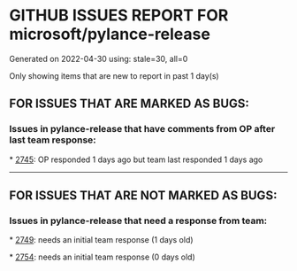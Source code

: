 
# GITHUB ISSUES REPORT FOR microsoft/pylance-release


Generated on 2022-04-30 using: stale=30, all=0


Only showing items that are new to report in past 1 day(s)


## FOR ISSUES THAT ARE MARKED AS BUGS:


### Issues in pylance-release that have comments from OP after last team response:


\* [2745](https://github.com/microsoft/pylance-release/issues/2745 "Functions in class cannot be analyzed under some circumstances"): OP responded 1 days ago but team last responded 1 days ago

---

## FOR ISSUES THAT ARE NOT MARKED AS BUGS:


### Issues in pylance-release that need a response from team:


\* [2749](https://github.com/microsoft/pylance-release/issues/2749 "Folding functions with multiline returns leaves closing bracket"): needs an initial team response (1 days old)

\* [2754](https://github.com/microsoft/pylance-release/issues/2754 "goto definition actually open pyi file instead of the actual py file"): needs an initial team response (0 days old)
